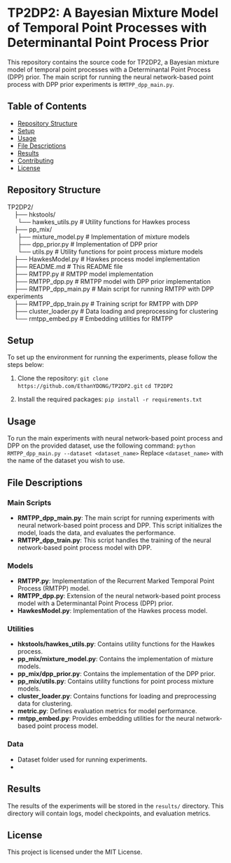 # TP2DP2: A Bayesian Mixture Model of Temporal Point Processes with Determinantal Point Process Prior

This repository contains the source code for TP2DP2, a Bayesian mixture model of temporal point processes with a Determinantal Point Process (DPP) prior. The main script for running the neural network-based point process with DPP prior experiments is `RMTPP_dpp_main.py`.

## Table of Contents

- [Repository Structure](#repository-structure)
- [Setup](#setup)
- [Usage](#usage)
- [File Descriptions](#file-descriptions)
- [Results](#results)
- [Contributing](#contributing)
- [License](#license)

## Repository Structure
TP2DP2/<br>
&nbsp;&nbsp;&nbsp;&nbsp;├── hkstools/<br>
&nbsp;&nbsp;&nbsp;&nbsp;&nbsp;   └── hawkes_utils.py # Utility functions for Hawkes process<br>
&nbsp;&nbsp;&nbsp;&nbsp;├── pp_mix/<br>
&nbsp;&nbsp;&nbsp;&nbsp;&nbsp;   ├── mixture_model.py # Implementation of mixture models<br>
&nbsp;&nbsp;&nbsp;&nbsp;&nbsp;   ├── dpp_prior.py # Implementation of DPP prior<br>
&nbsp;&nbsp;&nbsp;&nbsp;&nbsp;   └── utils.py # Utility functions for point process mixture models<br>
&nbsp;&nbsp;&nbsp;&nbsp;├── HawkesModel.py # Hawkes process model implementation<br>
&nbsp;&nbsp;&nbsp;&nbsp;├── README.md # This README file<br>
&nbsp;&nbsp;&nbsp;&nbsp;├── RMTPP.py # RMTPP model implementation<br>
&nbsp;&nbsp;&nbsp;&nbsp;├── RMTPP_dpp.py # RMTPP model with DPP prior implementation<br>
&nbsp;&nbsp;&nbsp;&nbsp;├── RMTPP_dpp_main.py # Main script for running RMTPP with DPP experiments<br>
&nbsp;&nbsp;&nbsp;&nbsp;├── RMTPP_dpp_train.py # Training script for RMTPP with DPP<br>
&nbsp;&nbsp;&nbsp;&nbsp;├── cluster_loader.py # Data loading and preprocessing for clustering<br>
&nbsp;&nbsp;&nbsp;&nbsp;└── rmtpp_embed.py # Embedding utilities for RMTPP



## Setup

To set up the environment for running the experiments, please follow the steps below:

1. Clone the repository:
    `git clone https://github.com/EthanYDONG/TP2DP2.git`
    `cd TP2DP2`

2. Install the required packages:
  `
    pip install -r requirements.txt
  `

## Usage

To run the main experiments with neural network-based point process and DPP on the provided dataset, use the following command:
`
python RMTPP_dpp_main.py --dataset <dataset_name>
`
Replace `<dataset_name>` with the name of the dataset you wish to use.

## File Descriptions

### Main Scripts

- **RMTPP_dpp_main.py**: The main script for running experiments with neural network-based point process and DPP. This script initializes the model, loads the data, and evaluates the performance.
- **RMTPP_dpp_train.py**: This script handles the training of the neural network-based point process model with DPP.

### Models

- **RMTPP.py**: Implementation of the Recurrent Marked Temporal Point Process (RMTPP) model.
- **RMTPP_dpp.py**: Extension of the neural network-based point process model with a Determinantal Point Process (DPP) prior.
- **HawkesModel.py**: Implementation of the Hawkes process model.

### Utilities

- **hkstools/hawkes_utils.py**: Contains utility functions for the Hawkes process.
- **pp_mix/mixture_model.py**: Contains the implementation of mixture models.
- **pp_mix/dpp_prior.py**: Contains the implementation of the DPP prior.
- **pp_mix/utils.py**: Contains utility functions for point process mixture models.
- **cluster_loader.py**: Contains functions for loading and preprocessing data for clustering.
- **metric.py**: Defines evaluation metrics for model performance.
- **rmtpp_embed.py**: Provides embedding utilities for the neural network-based point process model.

### Data

-  Dataset folder used for running experiments.
-  
## Results

The results of the experiments will be stored in the `results/` directory. This directory will contain logs, model checkpoints, and evaluation metrics.

## License

This project is licensed under the MIT License.
